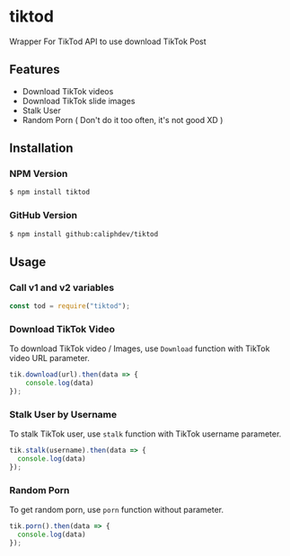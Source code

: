 # tiktod 
Wrapper For TikTod API to use download TikTok Post

## Features
- Download TikTok videos
- Download TikTok slide images
- Stalk User
- Random Porn ( Don't do it too often, it's not good XD )

## Installation 
### NPM Version 
```bash
$ npm install tiktod
```
### GitHub Version 
```bash
$ npm install github:caliphdev/tiktod
```

## Usage
### Call v1 and v2 variables 
```javascript
const tod = require("tiktod");
```
### Download TikTok Video 
To download TikTok video / Images, use `Download` function with TikTok video URL parameter. 
```javascript
tik.download(url).then(data => {
    console.log(data)
});
```
### Stalk User by Username 
To stalk TikTok user, use `stalk` function with TikTok username parameter. 
```javascript
tik.stalk(username).then(data => {
  console.log(data)
});
```
### Random Porn
To get random porn, use `porn` function without parameter. 
```javascript
tik.porn().then(data => {
  console.log(data)
});
```
